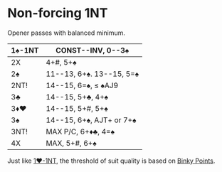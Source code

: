 # Non-forcing 1NT

Opener passes with balanced minimum.

| 1♠-1NT | CONST--INV, 0--3♠ |
|--------|-------------------|
| 2X     | 4+#, 5+♠
| 2♠     | 11--13, 6+♠.  13--15, 5=♠
| 2NT!   | 14--15, 6=♠, ≤ ♠AJ9
| 3♣     | 14--15, 5+♣, 4+♠
| 3♦♥    | 14--15, 5+#, 5+♠
| 3♠     | 14--15, 6+♠, AJT+ or 7+♠
| 3NT!   | MAX P/C, 6+♦♣, 4=♠
| 4X     | MAX, 5+#, 6+♠

Just like [1♥-1NT](../1H/1NT.md), the threshold of suit quality is based on
[Binky Points][binky].

[binky]: https://bridge.thomasoandrews.com/valuations/additive.html
